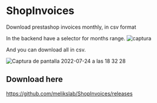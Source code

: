 # ShopInvoices
Download prestashop invoices monthly, in csv format

In the backend have a selector for months range.
![captura](https://user-images.githubusercontent.com/44033613/180656999-e773f562-4075-4995-a5df-622e78636b10.png)


And you can download all in csv.

![Captura de pantalla 2022-07-24 a las 18 32 28](https://user-images.githubusercontent.com/44033613/180657066-5edff0ae-494e-4139-93c2-157b88962ac2.png)

## Download here
https://github.com/melikslab/ShopInvoices/releases
